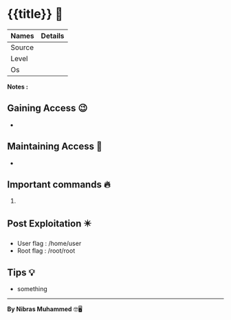 # {{title}} 🧭
Names | Details
--------|-----
Source | 
Level | 
Os | 

**Notes :**




## Gaining Access 😉

- 



## Maintaining Access 🥷
- 


## Important commands 🔥
1. 

## Post Exploitation ✴️
- User flag : /home/user
- Root flag : /root/root
## Tips 💡
- something


--------------------------------
**By Nibras Muhammed** 🤓🖥️






